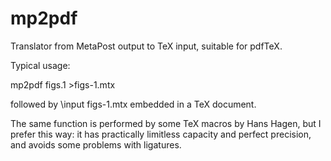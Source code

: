 # mp2pdf
Translator from MetaPost output to TeX input, suitable for pdfTeX.

Typical usage:

mp2pdf figs.1 >figs-1.mtx

followed by \input figs-1.mtx embedded in a TeX document.

The same function is performed by some TeX macros by Hans Hagen, but I
prefer this way: it has practically limitless capacity and perfect
precision, and avoids some problems with ligatures.

